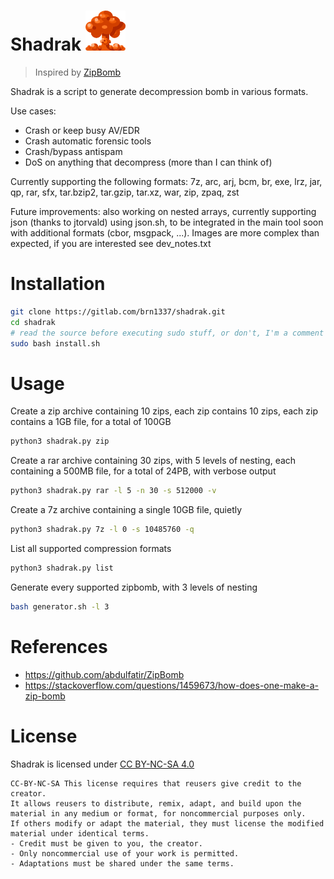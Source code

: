 # Shadrak ![](img/logo-small.png)

> Inspired by [ZipBomb](https://github.com/abdulfatir/ZipBomb)

Shadrak is a script to generate decompression bomb in various formats.

Use cases:
- Crash or keep busy AV/EDR
- Crash automatic forensic tools
- Crash/bypass antispam
- DoS on anything that decompress (more than I can think of)

Currently supporting the following formats: 7z, arc, arj, bcm, br, exe, lrz, jar, qp, rar, sfx, tar.bzip2, tar.gzip, tar.xz, war, zip, zpaq, zst

Future improvements: also working on nested arrays, currently supporting json (thanks to jtorvald) using json.sh, to be integrated in the main tool soon with additional formats (cbor, msgpack, ...). Images are more complex than expected, if you are interested see dev_notes.txt

# Installation

```sh
git clone https://gitlab.com/brn1337/shadrak.git
cd shadrak
# read the source before executing sudo stuff, or don't, I'm a comment not a cop
sudo bash install.sh
```

# Usage

Create a zip archive containing 10 zips, each zip contains 10 zips, each zip contains a 1GB file, for a total of 100GB

```bash
python3 shadrak.py zip
```

Create a rar archive containing 30 zips, with 5 levels of nesting, each containing a 500MB file, for a total of 24PB, with verbose output

```bash
python3 shadrak.py rar -l 5 -n 30 -s 512000 -v
```

Create a 7z archive containing a single 10GB file, quietly

```bash
python3 shadrak.py 7z -l 0 -s 10485760 -q
```

List all supported compression formats

```bash
python3 shadrak.py list
```

Generate every supported zipbomb, with 3 levels of nesting

```bash
bash generator.sh -l 3
```

# References

- https://github.com/abdulfatir/ZipBomb
- https://stackoverflow.com/questions/1459673/how-does-one-make-a-zip-bomb

# License

Shadrak is licensed under [CC BY-NC-SA 4.0](https://creativecommons.org/licenses/by-nc-sa/4.0/?ref=chooser-v1)

```
CC-BY-NC-SA This license requires that reusers give credit to the creator.
It allows reusers to distribute, remix, adapt, and build upon the material in any medium or format, for noncommercial purposes only.
If others modify or adapt the material, they must license the modified material under identical terms.
- Credit must be given to you, the creator.
- Only noncommercial use of your work is permitted.
- Adaptations must be shared under the same terms.
```
